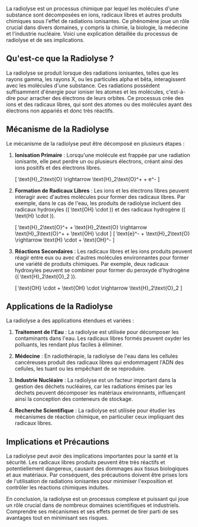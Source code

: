 La radiolyse est un processus chimique par lequel les molécules d'une substance sont décomposées en ions, radicaux libres et autres produits chimiques sous l'effet de radiations ionisantes. Ce phénomène joue un rôle crucial dans divers domaines, y compris la chimie, la biologie, la médecine et l'industrie nucléaire. Voici une explication détaillée du processus de radiolyse et de ses implications.

## Qu'est-ce que la Radiolyse ?

La radiolyse se produit lorsque des radiations ionisantes, telles que les rayons gamma, les rayons X, ou les particules alpha et bêta, interagissent avec les molécules d'une substance. Ces radiations possèdent suffisamment d'énergie pour ioniser les atomes et les molécules, c'est-à-dire pour arracher des électrons de leurs orbites. Ce processus crée des ions et des radicaux libres, qui sont des atomes ou des molécules ayant des électrons non appariés et donc très réactifs.

## Mécanisme de la Radiolyse

Le mécanisme de la radiolyse peut être décomposé en plusieurs étapes :

1. **Ionisation Primaire** : Lorsqu'une molécule est frappée par une radiation ionisante, elle peut perdre un ou plusieurs électrons, créant ainsi des ions positifs et des électrons libres.
   
   \[
   \text{H}_2\text{O} \rightarrow \text{H}_2\text{O}^+ + e^-
   \]

2. **Formation de Radicaux Libres** : Les ions et les électrons libres peuvent interagir avec d'autres molécules pour former des radicaux libres. Par exemple, dans le cas de l'eau, les produits de radiolyse incluent des radicaux hydroxyles (\( \text{OH} \cdot \)) et des radicaux hydrogène (\( \text{H} \cdot \)).

   \[
   \text{H}_2\text{O}^+ + \text{H}_2\text{O} \rightarrow \text{H}_3\text{O}^+ + \text{OH} \cdot
   \]
   \[
   \text{e}^- + \text{H}_2\text{O} \rightarrow \text{H} \cdot + \text{OH}^-
   \]

3. **Réactions Secondaires** : Les radicaux libres et les ions produits peuvent réagir entre eux ou avec d'autres molécules environnantes pour former une variété de produits chimiques. Par exemple, deux radicaux hydroxyles peuvent se combiner pour former du peroxyde d'hydrogène (\( \text{H}_2\text{O}_2 \)).

   \[
   \text{OH} \cdot + \text{OH} \cdot \rightarrow \text{H}_2\text{O}_2
   \]

## Applications de la Radiolyse

La radiolyse a des applications étendues et variées :

1. **Traitement de l'Eau** : La radiolyse est utilisée pour décomposer les contaminants dans l'eau. Les radicaux libres formés peuvent oxyder les polluants, les rendant plus faciles à éliminer.

2. **Médecine** : En radiothérapie, la radiolyse de l'eau dans les cellules cancéreuses produit des radicaux libres qui endommagent l'ADN des cellules, les tuant ou les empêchant de se reproduire.

3. **Industrie Nucléaire** : La radiolyse est un facteur important dans la gestion des déchets nucléaires, car les radiations émises par les déchets peuvent décomposer les matériaux environnants, influençant ainsi la conception des conteneurs de stockage.

4. **Recherche Scientifique** : La radiolyse est utilisée pour étudier les mécanismes de réaction chimique, en particulier ceux impliquant des radicaux libres.

## Implications et Précautions

La radiolyse peut avoir des implications importantes pour la santé et la sécurité. Les radicaux libres produits peuvent être très réactifs et potentiellement dangereux, causant des dommages aux tissus biologiques et aux matériaux. Par conséquent, des précautions doivent être prises lors de l'utilisation de radiations ionisantes pour minimiser l'exposition et contrôler les réactions chimiques induites.

En conclusion, la radiolyse est un processus complexe et puissant qui joue un rôle crucial dans de nombreux domaines scientifiques et industriels. Comprendre ses mécanismes et ses effets permet de tirer parti de ses avantages tout en minimisant ses risques.